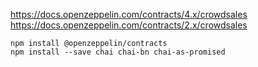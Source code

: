 https://docs.openzeppelin.com/contracts/4.x/crowdsales
https://docs.openzeppelin.com/contracts/2.x/crowdsales

````
npm install @openzeppelin/contracts
npm install --save chai chai-bn chai-as-promised
````